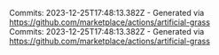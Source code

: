 Commits: 2023-12-25T17:48:13.382Z - Generated via https://github.com/marketplace/actions/artificial-grass
<br>
Commits: 2023-12-25T17:48:13.382Z - Generated via https://github.com/marketplace/actions/artificial-grass
<br>
